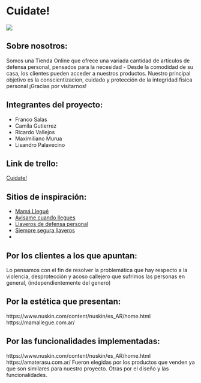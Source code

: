 <h1>Cuidate!</h1>
<img src="https://files.fm/f/crrvp6ggb">

<h2>Sobre nosotros:</h2><div>
  Somos una Tienda Online que ofrece una variada cantidad de artículos de defensa personal, pensados para la necesidad -
  Desde la comodidad de su casa, los clientes pueden acceder a nuestros productos. Nuestro principal objetivo es la conscientizacion, cuidado y protección de 
   la integridad fisica personal
  ¡Gracias por visitarnos!
  <div>
<h2>Integrantes del proyecto:</h2><div>
  <ul>
    <li>Franco Salas</li>
    <li>Camila Gutierrez</li>
    <li>Ricardo Vallejos</li>
    <li>Maximiliano Murua</li>
    <li>Lisandro Palavecino</li>
    </ul>
    <div>

<h2>Link de trello:</h2>
<a href="https://trello.com/b/tPagskz9/sprint-pi-c19">Cuídate!</a>


<h2>Sitios de inspiración:</h2>
      <ul>
        <li><a href="https://mamallegue.com.ar/">Mamá Llegué</a></li>
        <li><a href="https://www.avisamecuandollegues.com.ar/">Avisame cuando llegues</a></li>
        <li><a href="https://www.instagram.com/defensa_femsj/?hl=es">Llaveros de defensa personal</a></li>
        <li><a href="https://www.instagram.com/siempreseguraar/?hl=es">Siempre segura llaveros</a></li>
        <li><a href=""></a></li>
      </ul>
      
<h2>Por los clientes a los que apuntan:</h2>
Lo pensamos con el fin de resolver la problemática que hay respecto a la violencia, desprotección y acoso callejero que sufrimos las personas en general, (independientemente del genero)
<h2>Por la estética que presentan:</h2>
https://www.nuskin.com/content/nuskin/es_AR/home.html
https://mamallegue.com.ar/
<h2>Por las funcionalidades implementadas:</h2>
https://www.nuskin.com/content/nuskin/es_AR/home.html
https://amaterasu.com.ar/
Fueron elegidas por los productos que venden ya que son similares para nuestro proyecto. Otras por el diseño y las funcionalidades.
